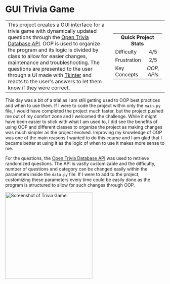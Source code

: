 # GUI Trivia Game

<table border='0'>
<tr>
  <td>
  This project creates a GUI interface for a trivia game with dynamically updated questions through the <a href ="https://opentdb.com/api_config.php">Open Trivia Database API</a>. OOP is used to organize the program and its logic is divided by class to allow for easier changes, maintenance and troubleshooting. The questions are presented to the user through a UI made with <a href="https://docs.python.org/3/library/tkinter.html">Tkinter</a> and reacts to the user's answers to let them know if they were correct.
  </td>
  <td>
    <div>
      <table>
        <tr>
          <td align='center' colspan="2"><strong>Quick Project Stats</strong></td>
        </tr>
        <tr>
          <td>Difficulty</td>
          <td align='center'>4/5</td>
        </tr>
        <tr>
          <td>Frustration</td>
          <td align='center'>2/5</td>
        </tr>
        <tr>
          <td>Key Concepts</td>
          <td align='center'><em>OOP, APIs</em></td>
        </tr>
      </table>
    </div>
  </td>
</tr>
</table>

This day was a bit of a trial as I am still getting used to OOP best practices and when to use them. If I were to code the project within only the `main.py` file, I would have completed the project much faster, but the project pushed me out of my comfort zone and I welcomed the challenge. While it might have been easier to stick with what I am used to, I did see the benefits of using OOP and different classes to organize the project as making changes was much simpler as the project evolved. Improving my knowledge of OOP was one of the main reasons I wanted to do this course and I am glad that I became better at using it as the logic of when to use it makes more sense to me.

For the questions, the <a href ="https://opentdb.com/api_config.php">Open Trivia Database API</a> was used to retrieve randomized questions. The API is vastly customizable and the difficulty, number of questions and category can be changed easily within the parameters inside the `data.py` file. If I were to add to the project, customizing these parameters every time could be easily done as the program is structured to allow for such changes through OOP.

<img src="https://ryanlonergan.github.io/assets/img/100_days/day_34_trivia_game.png" alt="Screenshot of Trivia Game" width=275>
